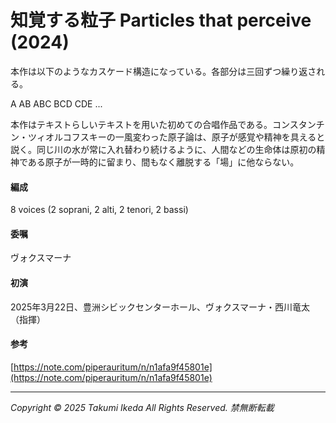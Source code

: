 # 知覚する粒子 Particles that perceive (2024)

本作は以下のようなカスケード構造になっている。各部分は三回ずつ繰り返される。

A AB ABC BCD CDE ...

本作はテキストらしいテキストを用いた初めての合唱作品である。コンスタンチン・ツィオルコフスキーの一風変わった原子論は、原子が感覚や精神を具えると説く。同じ川の水が常に入れ替わり続けるように、人間などの生命体は原初の精神である原子が一時的に留まり、間もなく離脱する「場」に他ならない。

#### 編成
8 voices (2 soprani, 2 alti, 2 tenori, 2 bassi)

#### 委嘱
ヴォクスマーナ

#### 初演
2025年3月22日、豊洲シビックセンターホール、ヴォクスマーナ・西川竜太（指揮）

#### 参考
[https://note.com/piperauritum/n/n1afa9f45801e](https://note.com/piperauritum/n/n1afa9f45801e)

---
*Copyright © 2025 Takumi Ikeda All Rights Reserved. 禁無断転載*